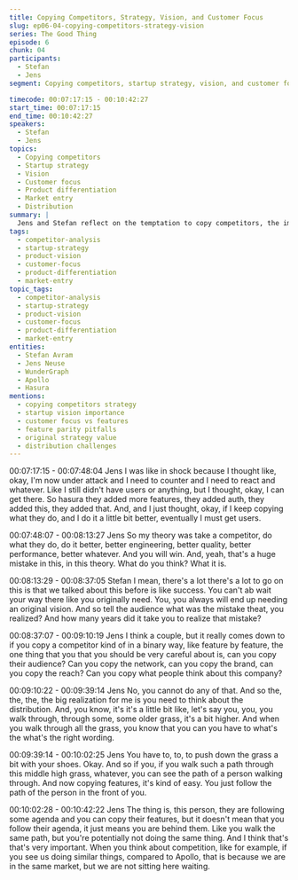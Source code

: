 ```yaml
---
title: Copying Competitors, Strategy, Vision, and Customer Focus
slug: ep06-04-copying-competitors-strategy-vision
series: The Good Thing
episode: 6
chunk: 04
participants:
  - Stefan
  - Jens
segment: Copying competitors, startup strategy, vision, and customer focus

timecode: 00:07:17:15 - 00:10:42:27
start_time: 00:07:17:15
end_time: 00:10:42:27
speakers:
  - Stefan
  - Jens
topics:
  - Copying competitors
  - Startup strategy
  - Vision
  - Customer focus
  - Product differentiation
  - Market entry
  - Distribution
summary: |
  Jens and Stefan reflect on the temptation to copy competitors, the importance of having a vision, and the need to focus on customers rather than just features. They discuss the pitfalls of feature parity and the value of original strategy in startup success.
tags:
  - competitor-analysis
  - startup-strategy
  - product-vision
  - customer-focus
  - product-differentiation
  - market-entry
topic_tags:
  - competitor-analysis
  - startup-strategy
  - product-vision
  - customer-focus
  - product-differentiation
  - market-entry
entities:
  - Stefan Avram
  - Jens Neuse
  - WunderGraph
  - Apollo
  - Hasura
mentions:
  - copying competitors strategy
  - startup vision importance
  - customer focus vs features
  - feature parity pitfalls
  - original strategy value
  - distribution challenges
---
```


00:07:17:15 - 00:07:48:04
Jens
I was like in shock because I thought like, okay, I'm now under attack and I need to counter and
I need to react and whatever. Like I still didn't have users or anything, but I thought, okay, I can
get there. So hasura they added more features, they added auth, they added this, they added
that. And, and I just thought, okay, if I keep copying what they do, and I do it a little bit better,
eventually I must get users.

00:07:48:07 - 00:08:13:27
Jens
So my theory was take a competitor, do what they do, do it better, better engineering, better
quality, better performance, better whatever. And you will win. And, yeah, that's a huge mistake
in this, in this theory. What do you think? What it is.

00:08:13:29 - 00:08:37:05
Stefan
I mean, there's a lot there's a lot to go on this is that we talked about this before is like success.
You can't ab wait your way there like you originally need. You, you always will end up needing
an original vision. And so tell the audience what was the mistake theat, you realized? And how
many years did it take you to realize that mistake?

00:08:37:07 - 00:09:10:19
Jens
I think a couple, but it really comes down to if you copy a competitor kind of in a binary way, like
feature by feature, the one thing that you that you should be very careful about is, can you copy
their audience? Can you copy the network, can you copy the brand, can you copy the reach?
Can you copy what people think about this company?

00:09:10:22 - 00:09:39:14
Jens
No, you cannot do any of that. And so the, the, the, the big realization for me is you need to
think about the distribution. And, you know, it's it's a little bit like, let's say you, you, you walk
through, through some, some older grass, it's a bit higher. And when you walk through all the
grass, you know that you can you have to what's the what's the right wording.

00:09:39:14 - 00:10:02:25
Jens
You have to, to, to push down the grass a bit with your shoes. Okay. And so if you, if you walk
such a path through this middle high grass, whatever, you can see the path of a person walking
through. And now copying features, it's kind of easy. You just follow the path of the person in
the front of you.

00:10:02:28 - 00:10:42:22
Jens
The thing is, this person, they are following some agenda and you can copy their features, but it
doesn't mean that you follow their agenda, it just means you are behind them. Like you walk the
same path, but you're potentially not doing the same thing. And I think that's that's very
important. When you think about competition, like for example, if you see us doing similar
things, compared to Apollo, that is because we are in the same market, but we are not sitting
here waiting.